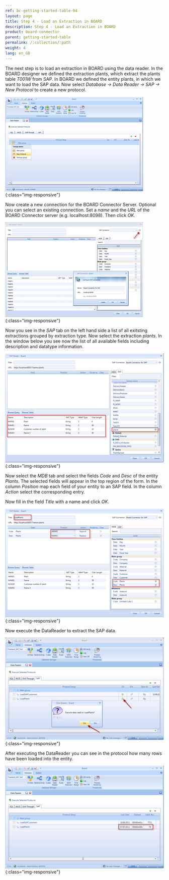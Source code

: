 ```yaml
---
ref: bc-getting-started-table-04
layout: page
title: Step 4 - Load an Extraction in BOARD
description: Step 4 - Load an Extraction in BOARD
product: board-connector
parent: getting-started-table
permalink: /:collection/:path
weight: 4
lang: en_GB
---
```


The next step is to load an extraction in BOARD using the data reader. In the BOARD designer we defined the extraction plants, which extract the plants table *T001W* from SAP. In BOARD we defined the entity plants, in which we want to load the SAP data. Now select *Database -> Data Reader -> SAP -> New Protocol*  to create a new protocol.

![Load-Extraction-01](/img/content/Load-Extraction-01.png){:class="img-responsive"}

Now create a new connection for the BOARD Connector Server. Optional you can select an existing connection. Set a *name* and the *URL* of the BOARD Connector server (e.g. localhost:8098). Then click *OK*.

![Load-Extraction-02](/img/content/Load-Extraction-02.png){:class="img-responsive"}

Now you see in the *SAP* tab on the left hand side a list of all exitsting extractions grouped by extraction type. Now select the extraction *plants*.  In the window below you see now the list of all available fields including description and datatype information.

![Load-Extraction-03](/img/content/Load-Extraction-03.png){:class="img-responsive"}

Now select the *MDB*  tab and select the fields *Code* and *Desc*  of the entity *Plants*.
The selected fields will appear in the top region of the form. In the column *Position* map each field of your entity to an SAP field. In the column *Action*  select the corresponding entry.

Now fill in the field *Title* with a name and click *OK*.

![Load-Extraction-04](/img/content/Load-Extraction-04.png){:class="img-responsive"}

Now execute the DataReader to extract the SAP data.

![Load-Extraction-05](/img/content/Load-Extraction-05.png){:class="img-responsive"}

After executing the DataReader you can see in the protocol how many rows have been loaded into the entity.

![Load-Extraction-06](/img/content/Load-Extraction-06.png){:class="img-responsive"}
